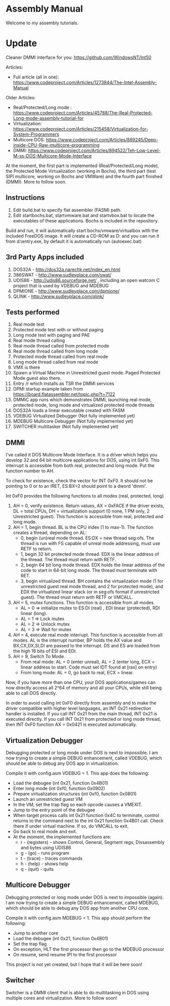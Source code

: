 # Assembly Manual
Welcome to my assembly tutorials.

# Update
Cleaner DMMI interface for you:
https://github.com/WindowsNT/Int50

Articles:
* Full article (all in one): https://www.codeproject.com/Articles/1273844/The-Intel-Assembly-Manual

Older Articles: 
* Real/Protected/Long mode : https://www.codeproject.com/Articles/45788/The-Real-Protected-Long-mode-assembly-tutorial-for
* Virtualization: https://www.codeproject.com/Articles/215458/Virtualization-for-System-Programmers
* Multicore DOS: https://www.codeproject.com/Articles/889245/Deep-inside-CPU-Raw-multicore-programming
* DMMI: https://www.codeproject.com/Articles/894522/Teh-Low-Level-M-ss-DOS-Multicore-Mode-Interface

At the moment, the first part is implemented (Real/Protected/Long mode), the Protected Mode Virtualization (working in Bochs), the third part (test SIPI multicore, working on Bochs and VMWare)
and the fourth part finished (DMMI). More to follow soon.

## Instructions
1. Edit build.bat to specify flat assembler (FASM) path.
2. Edit startbochs.bat, startvmware.bat and startvbox.bat to locate the executables of these applications. Bochs is included
in the repository.

Build and run, it will automatically start bochs/vmware/virtualbox with the included FreeDOS image. 
It will create a CD-ROM as D: and you can run it from d:\entry.exe, by default it is automatically run (autoexec.bat)

## 3rd Party Apps included
1. DOS32A - http://dos32a.narechk.net/index_en.html
2. 386SWAT - http://www.sudleyplace.com/swat/
3. UDIS86 - http://udis86.sourceforge.net/ , including an open watcom C project that is used by VDEBUG and MDEBUG
4. DPMIONE - http://www.sudleyplace.com/dpmione/
5. QLINK - http://www.sudleyplace.com/qlink/


## Tests performed
1. Real mode test
2. Protected mode test with or without paging
3. Long mode test with paging and PAE
4. Real mode thread calling
5. Real mode thread called from protected mode
6. Real mode thread called from long mode
7. Protected mode thread called from real mode
8. Long mode thread called from real mode
9. VMX is there
10. Spawn a Virtual Machine in Unrestricted guest mode. Paged Protected Mode guest also there.
11. Entry /r which installs as TSR the DMMI services
12. DPMI startup example taken from https://board.flatassembler.net/topic.php?t=7122
13. DMMIC app runs which demonstrates DMMI, launching real mode, protected mode, long mode and virtualized protected mode threads
14. DOS32A loads a linear executable created with FASM
15. VDEBUG Virtualized Debugger (Not fully implemented yet)
15. MDEBUG Multicore Debugger (Not fully implemented yet)
16. SWITCHER multitasker (Not fully implemented yet)

## DMMI
I've called it DOS Multicore Mode Interface. It is a driver which helps you develop 32 and 64 bit multicore applications for DOS, using int 0xF0. 
This interrupt is accessible from both real, protected and long mode. Put the function number to AH.

To check for existence, check the vector for INT 0xF0. It should not be pointing to 0 or to an IRET, ES:BX+2 should point to a dword 'dmmi'.

Int 0xF0 provides the following functions to all modes (real, protected, long)

1. AH = 0, verify existence. Return values, AX = 0xFACE if the driver exists, DL = total CPUs, DH = virtualization support (0 none, 1 PM only, 2 Unrestricted guest). This function is accessible from real, protected and long mode.
2. AH = 1, begin thread. BL is the CPU index (1 to max-1). The function creates a thread, depending on AL:
   * 0, begin (un)real mode thread. ES:DX = new thread seg:ofs. The thread is run with FS capable of unreal mode addressing, must use RETF to return.
   * 1, begin 32 bit protected mode thread. EDX is the linear address of the thread. The thread must return with RETF.
   * 2, begin 64 bit long mode thread. EDX holds the linear address of the code to start in 64-bit long mode. The thread must terminate with RET.
   * 3, begin virtualized thread. BH contains the virtualization mode (1 for unrestricted guest real mode thread, and 2 for protected mode), and EDX the virtualized linear stack (or in seg:ofs format if unrestricted guest). The thread must return with RETF or VMCALL.
3. AH = 5, mutex functions. This function is accessible from all modes.
    * AL = 0 => initialize mutex to ES:DI (real) , EDI linear (protected), RDI linear (long).
    * AL = 1 => Lock mutex
    * AL = 2 => Unlock mutex
    * AL = 3 => Wait for mutex
4. AH = 4, execute real mode interrupt. This function is accessible from all modes. AL is the interrupt number, BP holds the AX value and BX,CX,DX,SI,DI are passed to the interrupt. DS and ES are loaded from the high 16 bits of ESI and EDI.
4. AH = 9, Switch To Mode.
	* From real mode: AL = 0 (enter unreal), AL = 2 (enter long, ECX = linear address to start. Code must set IDT found at [rax] on entry)
	* From long mode: AL = 0, go back to real, ECX = linear. 

Now, if you have more than one CPU, your DOS applications/games can now directly access all 2^64 of memory and all your CPUs, while still being able to call DOS directly. 

In order to avoid calling int 0xF0 directly from assembly and to make the driver compatible with higher level languages, an INT 0x21 redirection handler is installed. 
If you call INT 0x21 from the main thread, INT 0x21 is executed directly. If you call INT 0x21 from protected or long mode thread, then INT 0xF0 function AX = 0x0421 is executed automatically.


## Virtualization Debugger
Debugging protected or long mode under DOS is next to impossible. I am now trying to create a simple DEBUG enhancement, called VDEBUG, which should be able to debug any DOS app in virtualization.

Compile it with config.asm VDEBUG = 1. This app does the following:

* Load the debugee (int 0x21, function 0x4B01)
* Enter long mode (int 0xf0, function 0x0902)
* Prepare virtualization structures (int 0xf0, function 0x0801)
* Launch an unrestricted guest VM
* In the VM, set the trap flag so each opcode causes a VMEXIT.
* Jump to the entry point of the debugee 
* When target process calls int 0x21 function 0x4C to terminate, control returns to the command next to the int 0x21 function 0x4B01 call. Check there if under virtual machine. If so, do VMCALL to exit.
* Go back to real mode and exit.
* At the moment, the implemented functions are:
	* r - (registers) - shows Control, General, Segment regs, Dissassembly and bytes using UDIS86
	* g - (go) - runs program
	* t - (trace) - traces commands 
	* h - (help) - shows help
	* q - (quit) - quits


## Multicore Debugger
Debugging protected or long mode under DOS is next to impossible (again). I am now trying to create a simple DEBUG enhancement, called MDEBUG, which should be able to debug any DOS app from another CPU core.

Compile it with config.asm MDEBUG = 1. This app should perform the following:

* Jump to another core
* Load the debugee (int 0x21, function 0x4B01)
* Set the trap flag
* On exception, HLT the first processor then go to the MDEBUG processor
* On resume, send resume IPI to the first processor

This project is not yet created, but I hope that it will be here soon!

## Switcher
Switcher is a DMMI client that is able to do multitasking in DOS using multiple cores and virtualization.
More to follow soon!






